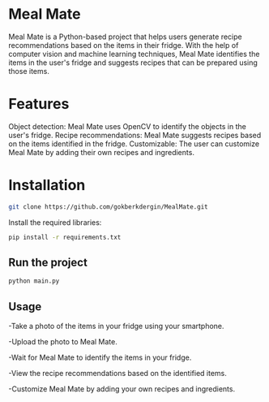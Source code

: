 
# Meal Mate
Meal Mate is a Python-based project that helps users generate recipe recommendations based on the items in their fridge. With the help of computer vision and machine learning techniques, Meal Mate identifies the items in the user's fridge and suggests recipes that can be prepared using those items.

# Features
Object detection: Meal Mate uses OpenCV to identify the objects in the user's fridge.
Recipe recommendations: Meal Mate suggests recipes based on the items identified in the fridge.
Customizable: The user can customize Meal Mate by adding their own recipes and ingredients.

# Installation

```bash
git clone https://github.com/gokberkdergin/MealMate.git

```
Install the required libraries:
```bash
pip install -r requirements.txt

```

## Run the project

```bash
python main.py

```

## Usage

-Take a photo of the items in your fridge using your smartphone.

-Upload the photo to Meal Mate.

-Wait for Meal Mate to identify the items in your fridge.

-View the recipe recommendations based on the identified items.

-Customize Meal Mate by adding your own recipes and ingredients.